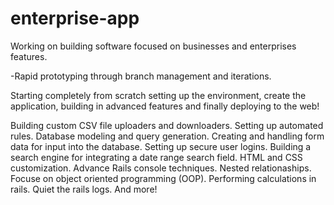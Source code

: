 enterprise-app
==============

Working on building software focused on businesses and enterprises features.

-Rapid prototyping through branch management and iterations.

Starting completely from scratch setting up the environment, create the application, building in advanced features and finally deploying to the web!

Building custom CSV file uploaders and downloaders.
Setting up automated rules.
Database modeling and query generation.
Creating and handling form data for input into the database.
Setting up secure user logins.
Building a search engine for integrating a date range search field.
HTML and CSS customization.
Advance Rails console techniques.
Nested relationaships.
Focuse on object oriented programming (OOP).
Performing calculations in rails.
Quiet the rails logs.
And more!
